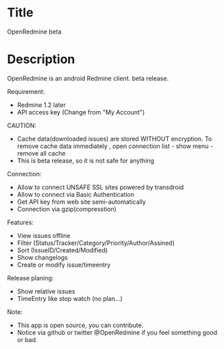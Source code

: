 Title
===========
OpenRedmine beta

Description
==========
OpenRedmine is an android Redmine client. beta release.

Requirement:
* Redmine 1.2 later
* API access key (Change from "My Account")

CAUTION:
* Cache data(downloaded issues) are stored WITHOUT encryption. To remove cache data immediately , open connection list - show menu - remove all cache 
* This is beta release, so it is not safe for anything

Connection:
* Allow to connect UNSAFE SSL sites powered by transdroid
* Allow to connect via Basic Authentication
* Get API key from web site semi-automatically
* Connection via gzip(compresstion)

Features:
* View issues offline
* Filter (Status/Tracker/Category/Priority/Author/Assined)
* Sort (IssueID/Created/Modified)
* Show changelogs
* Create or modify issue/timeentry

Release planing:
* Show relative issues
* TimeEntry like stop watch (no plan...)

Note:
* This app is open source, you can contribute.
* Notice via github or twitter @OpenRedmine if you feel something good or bad.